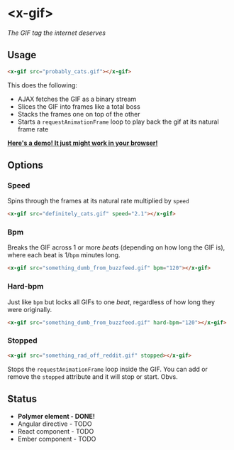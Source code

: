 # &lt;x-gif&gt;

_The GIF tag the internet deserves_

## Usage

```html
<x-gif src="probably_cats.gif"></x-gif>
```

This does the following:

* AJAX fetches the GIF as a binary stream
* Slices the GIF into frames like a total boss
* Stacks the frames one on top of the other
* Starts a `requestAnimationFrame` loop to play back the gif at its natural frame rate

**[Here's a demo! It just might work in your browser!](http://geelen.github.io)**

## Options

### Speed

Spins through the frames at its natural rate multiplied by `speed`

```html
<x-gif src="definitely_cats.gif" speed="2.1"></x-gif>
```

### Bpm

Breaks the GIF across 1 or more _beats_ (depending on how long the GIF is), where each beat is 1/`bpm` minutes long.

```html
<x-gif src="something_dumb_from_buzzfeed.gif" bpm="120"></x-gif>
```

### Hard-bpm

Just like `bpm` but locks all GIFs to one _beat_, regardless of how long they were originally.

```html
<x-gif src="something_dumb_from_buzzfeed.gif" hard-bpm="120"></x-gif>
```

### Stopped

```html
<x-gif src="something_rad_off_reddit.gif" stopped></x-gif>
```

Stops the `requestAnimationFrame` loop inside the GIF. You can add or remove the `stopped` attribute and it will stop or start. Obvs.

## Status

* **Polymer element - DONE!**
* Angular directive - TODO
* React component - TODO
* Ember component - TODO
